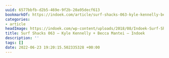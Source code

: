 ```yaml
---
uuid: 6577bbfb-d2b5-469e-9f2b-20a95decf613
bookmarkOf: https://indoek.com/article/surf-shacks-063-kyle-kennelly-becca-mantei/
categories:
- article
headImage: https://indoek.com/wp-content/uploads/2018/08/Indoek-Surf-Shacks-Kyle-Becca-Kennelly-Datdream-Newport-California-149.jpg
title: Surf Shacks 063 – Kyle Kennelly + Becca Mantei – Indoek
description: ''
tags: []
date: 2022-06-23 19:20:15.502335328 +00:00
---
```

